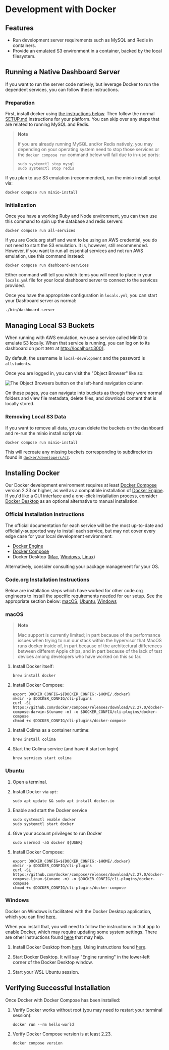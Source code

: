# Development with Docker

## Features

* Run development server requirements such as MySQL and Redis in containers.
* Provide an emulated S3 environment in a container, backed by the local filesystem.

## Running a Native Dashboard Server

If you want to run the server code natively, but leverage Docker to run the dependent
services, you can follow these instructions.

### Preparation

First, install docker using [the instructions below](#installing-docker). Then follow the
normal [SETUP.md](../../SETUP.md) instructions for your platform. You can skip over any
steps that are related to running MySQL and Redis.

> **Note**
>
> If you are already running MySQL and/or Redis natively, you may depending on your
> operating system need to stop those services or the `docker compose run` command below
> will fail due to in-use ports:
>
> ```shell
> sudo systemctl stop mysql
> sudo systemctl stop redis
> ```

If you plan to use S3 emulation (recommended), run the minio install script via:

```shell
docker compose run minio-install
```

### Initialization

Once you have a working Ruby and Node environment, you can then use this command
to spin up the database and redis servers:

```shell
docker compose run all-services
```

If you are Code.org staff and want to be using an AWS credential, you do not need to start
the S3 emulation. It is, however, still recommended. However, if you want to run all
essential services and not run AWS emulation, use this command instead:

```shell
docker compose run dashboard-services
```

Either command will tell you which items you will need to place in your `locals.yml` file
for your local dashboard server to connect to the services provided.

Once you have the appropriate configuration in `locals.yml`, you can start your Dashboard
server as normal:

```shell
./bin/dashboard-server
```

## Managing Local S3 Buckets

When running with AWS emulation, we use a service called MinIO to emulate S3 locally.
When that service is running, you can log on to its dashboard on port `3001` at
[http://localhost:3001](http://localhost:3001).

By default, the username is `local-development` and the password is `allstudents`.

Once you are logged in, you can visit the "Object Browser" like so:

![The Object Browsers button on the left-hand navigation column](docker/developers/minio.png)

On these pages, you can navigate into buckets as though they were normal folders and view
file metadata, delete files, and download content that is locally stored.

### Removing Local S3 Data

If you want to remove all data, you can delete the buckets on the dashboard and re-run the
minio install script via:

```shell
docker compose run minio-install
```

This will recreate any missing buckets corresponding to subdirectories found in
[`docker/developers/s3`](docker/developers/s3).

## Installing Docker

Our Docker development environment requires at least [Docker
Compose](https://docs.docker.com/compose/) version 2.23 or higher, as well as a compatible
installation of [Docker Engine](https://docs.docker.com/engine/). If you'd like a GUI
interface and a one-click installation process, consider [Docker
Desktop](https://docs.docker.com/desktop/) as an optional alternative to manual
installation.

### Official Installation Instructions

The official documentation for each service will be the most up-to-date and
officially-supported way to install each service, but may not cover every edge case for
your local development environment:

- [Docker Engine](https://docs.docker.com/engine/install/)
- [Docker Compose](https://docs.docker.com/compose/install/)
- Docker Desktop ([Mac](https://docs.docker.com/desktop/setup/install/mac-install/),
  [Windows](https://docs.docker.com/desktop/setup/install/windows-install/),
  [Linux](https://docs.docker.com/desktop/setup/install/linux/))

Alternatively, consider consulting your package management for your OS.

### Code.org Installation Instructions

Below are installation steps which have worked for other code.org engineers to install the
specific requirements needed for our setup. See the appropriate section below:
[macOS](#macos), [Ubuntu](#ubuntu), [Windows](#windows)

### macOS

> **Note**
>
> Mac support is currently limited; in part because of the performance issues when trying
> to run our stack within the hypervisor that MacOS runs docker inside of, in part because
> of the architectural differences between different Apple chips, and in part because of
> the lack of test devices among developers who have worked on this so far.

1. Install Docker itself:
   ```shell
   brew install docker
   ```

1. Install Docker Compose:
   ```shell
   export DOCKER_CONFIG=${DOCKER_CONFIG:-$HOME/.docker}
   mkdir -p $DOCKER_CONFIG/cli-plugins
   curl -SL https://github.com/docker/compose/releases/download/v2.27.0/docker-compose-darwin-$(uname -m) -o $DOCKER_CONFIG/cli-plugins/docker-compose
   chmod +x $DOCKER_CONFIG/cli-plugins/docker-compose
   ```

1. Install Colima as a container runtime:
   ```shell
   brew install colima
   ```

1. Start the Colima service (and have it start on login)
   ```shell
   brew services start colima
   ```

### Ubuntu

1. Open a terminal.

1. Install Docker via `apt`:
   ```shell
   sudo apt update && sudo apt install docker.io
   ```

1. Enable and start the Docker service
   ```shell
   sudo systemctl enable docker
   sudo systemctl start docker
   ```

1. Give your account privileges to run Docker
   ```shell
   sudo usermod -aG docker ${USER}
   ```

1. Install Docker Compose:
   ```shell
   export DOCKER_CONFIG=${DOCKER_CONFIG:-$HOME/.docker}
   mkdir -p $DOCKER_CONFIG/cli-plugins
   curl -SL https://github.com/docker/compose/releases/download/v2.27.0/docker-compose-linux-$(uname -m) -o $DOCKER_CONFIG/cli-plugins/docker-compose
   chmod +x $DOCKER_CONFIG/cli-plugins/docker-compose
   ```

### Windows

Docker on Windows is facilitated with the Docker Desktop application, which you can find
[here](https://www.docker.com/products/docker-desktop/).

When you install that, you will need to follow the instructions in that app to enable
Docker, which may require updating some system settings. There are other instructions
found [here](https://docs.docker.com/desktop/install/windows-install/) that may help.

1. Install Docker Desktop from [here](https://www.docker.com/products/docker-desktop/).
   Using instructions found
   [here](https://docs.docker.com/desktop/install/windows-install/).

1. Start Docker Desktop. It will say "Engine running" in the lower-left corner of the
   Docker Desktop window.

1. Start your WSL Ubuntu session.

## Verifying Successful Installation

Once Docker with Docker Compose has been installed:

1. Verify Docker works without root (you may need to restart your terminal session):
   ```shell
   docker run --rm hello-world
   ```

1. Verify Docker Compose version is at least 2.23.
   ```shell
   docker compose version
   ```
